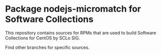 # Package nodejs-micromatch for Software Collections

This repository contains sources for RPMs that are used
to build Software Collections for CentOS by SCLo SIG.

Find other branches for specific sources.

